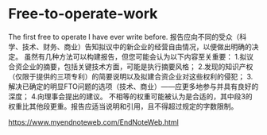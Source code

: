 # Free-to-operate-work
The first free to operate I have ever write before.
报告应向不同的受众（科学、技术、财务、商业）告知拟议中的新企业的经营自由情况，以便做出明确的决定。
虽然有几种方法可以构建报告，但您可能会认为以下内容至关重要：
1.拟议合资企业的摘要，包括关键技术方面，可能是执行摘要风格；
2.发现的知识产权（仅限于提供的三项专利）的简要说明以及拟建合资企业对这些权利的侵犯；
3.解决已确定的明显FTO问题的选项（技术、商业）——应更多地参与并具有良好的深度；
4.向理事会提出的建议。
不相等的权重可能被认为是合适的，其中段3的权重比其他段更重。报告应适当说明和引用，且不得超过规定的字数限制。

https://www.myendnoteweb.com/EndNoteWeb.html
